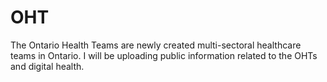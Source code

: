 # OHT

The Ontario Health Teams are newly created multi-sectoral healthcare teams in Ontario.  I will be uploading public information related to the OHTs and digital health.
